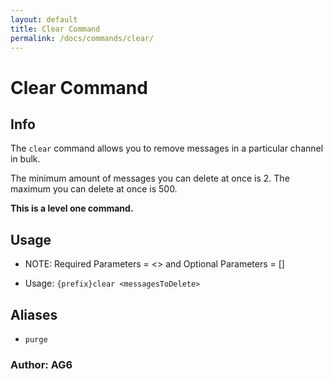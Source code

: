 ```yaml
---
layout: default
title: Clear Command
permalink: /docs/commands/clear/
---
```


# Clear Command
## Info
The `clear` command allows you to remove messages in a particular channel in bulk.

The minimum amount of messages you can delete at once is 2. The maximum you can delete at once is 500.

**This is a level one command.**

## Usage
* NOTE: Required Parameters = <> and Optional Parameters = []

* Usage: `{prefix}clear <messagesToDelete>`

## Aliases
* `purge`

### **Author: AG6**
